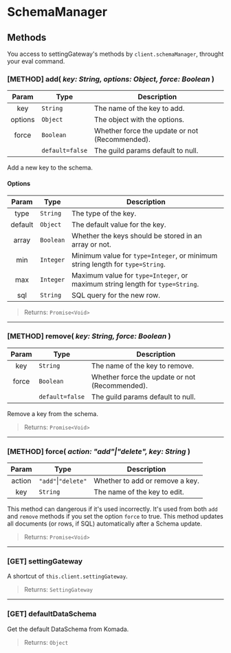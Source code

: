 # SchemaManager

## Methods

You access to settingGateway's methods by `client.schemaManager`, throught your eval command.

### [METHOD] add( _**key**: String, **options**: Object, **force**: Boolean_ )

| Param | Type | Description |
| :---: | ---- | ----------- |
|  key  | `String`  | The name of the key to add. |
| options | `Object` | The object with the options. |
| force | `Boolean` | Whether force the update or not (Recommended). |
|       | `default=false` | The guild params default to null. |

Add a new key to the schema.

#### Options

| Param | Type | Description |
| :---: | ---- | ----------- |
| type | `String`  | The type of the key. |
| default | `Object` | The default value for the key. |
| array | `Boolean` | Whether the keys should be stored in an array or not. |
| min | `Integer` | Minimum value for `type=Integer`, or minimum string length for `type=String`. |
| max | `Integer` | Maximum value for `type=Integer`, or maximum string length for `type=String`. |
| sql | `String` | SQL query for the new row. |

> Returns: `Promise<Void>`

___

### [METHOD] remove( _**key**: String, **force**: Boolean_ )

| Param | Type | Description |
| :---: | ---- | ----------- |
|  key  | `String`  | The name of the key to remove. |
| force | `Boolean` | Whether force the update or not (Recommended). |
|       | `default=false` | The guild params default to null. |

Remove a key from the schema.

> Returns: `Promise<Void>`

___

### [METHOD] force( _**action**: "add"|"delete", **key**: String_ )

| Param | Type | Description |
| :---: | ---- | ----------- |
| action | `"add"`\|`"delete"`  | Whether to add or remove a key. |
|  key  | `String`  | The name of the key to edit. |

This method can dangerous if it's used incorrectly. It's used from both `add` and `remove` methods if you set the option `force` to true. This method updates all documents (or rows, if SQL) automatically after a Schema update.

> Returns: `Promise<Void>`

___

### [GET] settingGateway

A shortcut of `this.client.settingGateway`.

> Returns: `SettingGateway`

___

### [GET] defaultDataSchema

Get the default DataSchema from Komada.

> Returns: `Object`